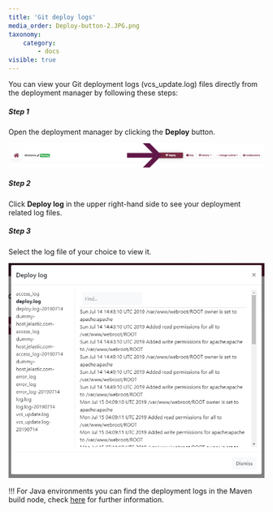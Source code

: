 ```yaml
---
title: 'Git deploy logs'
media_order: Deploy-button-2.JPG.png
taxonomy:
    category:
        - docs
visible: true
---
```


You can view your Git deployment logs (vcs_update.log) files directly from the deployment manager by following these steps:

##### Step 1

Open the deployment manager by clicking the **Deploy** button.

![](Deploy-button-2.JPG.png)
##### Step 2

Click **Deploy log** in the upper right-hand side to see your deployment related log files.

##### Step 3

Select the log file of your choice to view it.

![](Deploy-log.png)

!!! For Java environments you can find the deployment logs in the Maven build node, check [here](/java/deployment-guides/maven-build-node#logs) for further information.